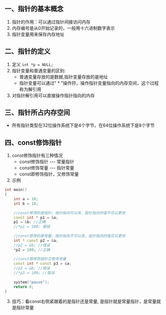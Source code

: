 ## 一、指针的基本概念
1. 指针的作用：可以通过指针间接访问内存
2. 内存编号是从0开始记录的，一般用十六进制数字表示
3. 指针变量用来保存内存地址

## 二、指针的定义
1. 定义
	`int *p = NULL;`
2. 指针变量和普通变量的区别:
	+ 普通变量存放的是数据,指针变量存放的是地址 
	+ 指针变量可以通过" * "操作符，操作指针变量指向的内存空间，这个过程称为解引用
3. 对指针解引用可以直接操作指针指向的内存

## 三、指针所占内存空间
+ 所有指针类型在32位操作系统下是4个字节，在64位操作系统下是8个字节

## 四、const修饰指针 
1. const修饰指针有三种情况 
	+ const修饰指针 --- 常量指针 
	+ const修饰常量 --- 指针常量 
	+ const即修饰指针，又修饰常量
2. 示例
```Cpp
int main()
{ 
	int a = 10; 
	int b = 10; 
	
	//const修饰的是指针，指针指向可以改，指针指向的值不可以更改 
	const int * p1 = &a; 
	p1 = &b; //正确 
	//*p1 = 100; 报错 
	
	//const修饰的是常量，指针指向不可以改，指针指向的值可以更改 
	int * const p2 = &a; 
	//p2 = &b; //错误 
	*p2 = 100; //正确 
	
	//const既修饰指针又修饰常量 
	const int * const p3 = &a; 
	//p3 = &b; //错误 
	//*p3 = 100; //错误 
	
	system("pause"); 
	return 0; 
}
```

3. 技巧：看const右侧紧跟着的是指针还是常量, 是指针就是常量指针，是常量就是指针常量